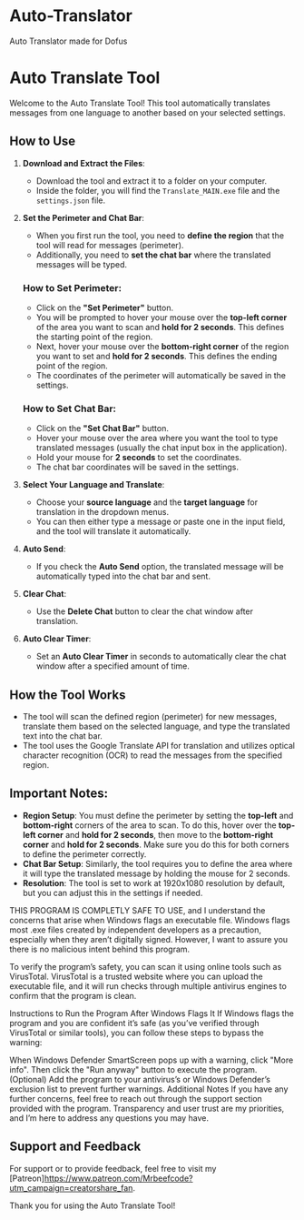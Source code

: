 # Auto-Translator
Auto Translator made for Dofus
# Auto Translate Tool

Welcome to the Auto Translate Tool! This tool automatically translates messages from one language to another based on your selected settings.

## How to Use
1. **Download and Extract the Files**:
   - Download the tool and extract it to a folder on your computer.
   - Inside the folder, you will find the `Translate_MAIN.exe` file and the `settings.json` file.

2. **Set the Perimeter and Chat Bar**:
   - When you first run the tool, you need to **define the region** that the tool will read for messages (perimeter).
   - Additionally, you need to **set the chat bar** where the translated messages will be typed.

   ### How to Set Perimeter:
   - Click on the **"Set Perimeter"** button.
   - You will be prompted to hover your mouse over the **top-left corner** of the area you want to scan and **hold for 2 seconds**. This defines the starting point of the region.
   - Next, hover your mouse over the **bottom-right corner** of the region you want to set and **hold for 2 seconds**. This defines the ending point of the region.
   - The coordinates of the perimeter will automatically be saved in the settings.

   ### How to Set Chat Bar:
   - Click on the **"Set Chat Bar"** button.
   - Hover your mouse over the area where you want the tool to type translated messages (usually the chat input box in the application).
   - Hold your mouse for **2 seconds** to set the coordinates.
   - The chat bar coordinates will be saved in the settings.

3. **Select Your Language and Translate**:
   - Choose your **source language** and the **target language** for translation in the dropdown menus.
   - You can then either type a message or paste one in the input field, and the tool will translate it automatically.

4. **Auto Send**:
   - If you check the **Auto Send** option, the translated message will be automatically typed into the chat bar and sent.

5. **Clear Chat**:
   - Use the **Delete Chat** button to clear the chat window after translation.

6. **Auto Clear Timer**:
   - Set an **Auto Clear Timer** in seconds to automatically clear the chat window after a specified amount of time.

## How the Tool Works
- The tool will scan the defined region (perimeter) for new messages, translate them based on the selected language, and type the translated text into the chat bar.
- The tool uses the Google Translate API for translation and utilizes optical character recognition (OCR) to read the messages from the specified region.

## Important Notes:
- **Region Setup**: You must define the perimeter by setting the **top-left** and **bottom-right** corners of the area to scan. To do this, hover over the **top-left corner** and **hold for 2 seconds**, then move to the **bottom-right corner** and **hold for 2 seconds**. Make sure you do this for both corners to define the perimeter correctly.
- **Chat Bar Setup**: Similarly, the tool requires you to define the area where it will type the translated message by holding the mouse for 2 seconds.
- **Resolution**: The tool is set to work at 1920x1080 resolution by default, but you can adjust this in the settings if needed.


THIS PROGRAM IS COMPLETLY SAFE TO USE, and I understand the concerns that arise when Windows flags an executable file. Windows flags most .exe files created by independent developers as a precaution, especially when they aren’t digitally signed. However, I want to assure you there is no malicious intent behind this program.

To verify the program’s safety, you can scan it using online tools such as VirusTotal. VirusTotal is a trusted website where you can upload the executable file, and it will run checks through multiple antivirus engines to confirm that the program is clean.

Instructions to Run the Program After Windows Flags It
If Windows flags the program and you are confident it’s safe (as you’ve verified through VirusTotal or similar tools), you can follow these steps to bypass the warning:

When Windows Defender SmartScreen pops up with a warning, click "More info".
Then click the "Run anyway" button to execute the program.
(Optional) Add the program to your antivirus’s or Windows Defender’s exclusion list to prevent further warnings.
Additional Notes
If you have any further concerns, feel free to reach out through the support section provided with the program. Transparency and user trust are my priorities, and I’m here to address any questions you may have.


## Support and Feedback
For support or to provide feedback, feel free to visit my [Patreon]https://www.patreon.com/Mrbeefcode?utm_campaign=creatorshare_fan.

Thank you for using the Auto Translate Tool!
